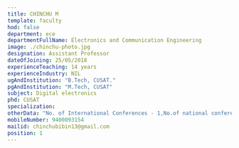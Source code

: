 ```yaml
---
title: CHINCHU M
template: faculty
hod: false
department: ece
departmentFullName: Electronics and Communication Engineering
image: ./chinchu-photo.jpg
designation: Assistant Professor
dateOfJoining: 25/05/2018
experienceTeaching: 14 years
experienceIndustry: NIL
ugAndInstitution: "B.Tech, CUSAT."
pgAndInstitution: "M.Tech, CUSAT"
subject: Digital electronics
phd: CUSAT
specialization:
otherData: "No. of International Conferences - 1,No.of national conferences - 2"
mobileNumber: 9400093154
mailid: chinchubibin13@gmail.com
position: 1
---
```

